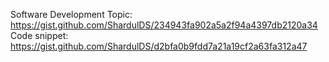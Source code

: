 Software Development Topic: https://gist.github.com/ShardulDS/234943fa902a5a2f94a4397db2120a34
Code snippet: https://gist.github.com/ShardulDS/d2bfa0b9fdd7a21a19cf2a63fa312a47